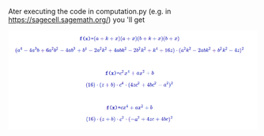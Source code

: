 Ater executing the code in computation.py (e.g. in https://sagecell.sagemath.org/) you 'll get

![alt text](https://github.com/drazioti/simple_quartic/blob/main/images/2022-07-20_02-46.png)

